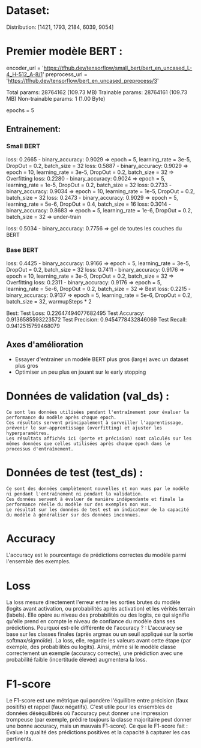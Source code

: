 # Dataset:
Distribution: [1421, 1793, 2184, 6039, 9054]

# Premier modèle BERT :
encoder_url = 'https://tfhub.dev/tensorflow/small_bert/bert_en_uncased_L-4_H-512_A-8/1'
preprocess_url = 'https://tfhub.dev/tensorflow/bert_en_uncased_preprocess/3'

Total params: 28764162 (109.73 MB)
Trainable params: 28764161 (109.73 MB)
Non-trainable params: 1 (1.00 Byte)

epochs = 5

## Entrainement:
### Small BERT
loss: 0.2665 - binary_accuracy: 0.9029   => epoch = 5, learning_rate = 3e-5, DropOut = 0.2, batch_size = 32
loss: 0.5887 - binary_accuracy: 0.9029   => epoch = 10, learning_rate = 3e-5, DropOut = 0.2, batch_size = 32   => Overfitting
loss: 0.2280 - binary_accuracy: 0.9024   => epoch = 5, learning_rate = 1e-5, DropOut = 0.2, batch_size = 32
loss: 0.2733 - binary_accuracy: 0.9034   => epoch = 10, learning_rate = 1e-5, DropOut = 0.2, batch_size = 32
loss: 0.2473 - binary_accuracy: 0.9029   => epoch = 5, learning_rate = 5e-6, DropOut = 0.4, batch_size = 16
loss: 0.3014 - binary_accuracy: 0.8683   => epoch = 5, learning_rate = 1e-6, DropOut = 0.2, batch_size = 32    => under-train

loss: 0.5034 - binary_accuracy: 0.7756   => gel de toutes les couches du BERT
### Base BERT
loss: 0.4425 - binary_accuracy: 0.9166   => epoch = 5, learning_rate = 3e-5, DropOut = 0.2, batch_size = 32
loss: 0.7411 - binary_accuracy: 0.9176   => epoch = 10, learning_rate = 3e-5, DropOut = 0.2, batch_size = 32    => Overfitting
loss: 0.2311 - binary_accuracy: 0.9176   => epoch = 5, learning_rate = 5e-6, DropOut = 0.2, batch_size = 32     => Best
loss: 0.2215 - binary_accuracy: 0.9137   => epoch = 5, learning_rate = 5e-6, DropOut = 0.2, batch_size = 32, warmupSteps * 2


Best:
Test Loss: 0.22647494077682495
Test Accuracy: 0.9136585593223572
Test Precision: 0.9454778432846069
Test Recall: 0.9412515759468079

## Axes d'amélioration
- Essayer d'entrainer un modèle BERT plus gros (large) avec un dataset plus gros
- Optimiser un peu plus en jouant sur le early stopping
















# Données de validation (val_ds) :
    Ce sont les données utilisées pendant l'entraînement pour évaluer la performance du modèle après chaque epoch.
    Ces résultats servent principalement à surveiller l'apprentissage, prévenir le sur-apprentissage (overfitting) et ajuster les hyperparamètres.
    Les résultats affichés ici (perte et précision) sont calculés sur les mêmes données que celles utilisées après chaque epoch dans le processus d'entraînement.
# Données de test (test_ds) :
    Ce sont des données complètement nouvelles et non vues par le modèle ni pendant l'entraînement ni pendant la validation.
    Ces données servent à évaluer de manière indépendante et finale la performance réelle du modèle sur des exemples non vus.
    Le résultat sur les données de test est un indicateur de la capacité du modèle à généraliser sur des données inconnues.


# Accuracy
L'accuracy est le pourcentage de prédictions correctes du modèle parmi l'ensemble des exemples.

# Loss
La loss mesure directement l'erreur entre les sorties brutes du modèle (logits avant activation, ou probabilités après activation) et les vérités terrain (labels).
Elle opère au niveau des probabilités ou des logits, ce qui signifie qu'elle prend en compte le niveau de confiance du modèle dans ses prédictions.
Pourquoi est-elle différente de l'accuracy ? :
L'accuracy se base sur les classes finales (après argmax ou un seuil appliqué sur la sortie softmax/sigmoïde).
La loss, elle, regarde les valeurs avant cette étape (par exemple, des probabilités ou logits). Ainsi, même si le modèle classe correctement un exemple (accuracy correcte), une prédiction avec une probabilité faible (incertitude élevée) augmentera la loss.

# F1-score
Le F1-score est une métrique qui pondère l'équilibre entre précision (faux positifs) et rappel (faux négatifs).
C'est utile pour les ensembles de données déséquilibrés où l'accuracy peut donner une impression trompeuse (par exemple, prédire toujours la classe majoritaire peut donner une bonne accuracy, mais un mauvais F1-score).
Ce que le F1-score fait : Évalue la qualité des prédictions positives et la capacité à capturer les cas pertinents.